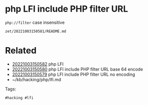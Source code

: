 # php LFI include PHP filter URL
`php://filter` case insensitive

` zet/20221003150581/README.md `

# Related

- [20221003150582](/zet/20221003150582/README.md) php LFI
- [20221003150580](/zet/20221003150580/README.md) php LFI include PHP filter URL base 64 encode
- [20221003150579](/zet/20221003150579/README.md) php LFI include PHP filter URL no encoding
- ~/kb/hacking/php/lfi.md

Tags:

    #hacking #lfi 
